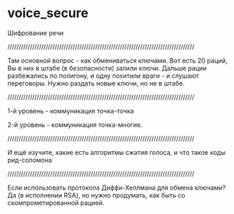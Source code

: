 # voice_secure
Шифрование речи

///////////////////////////////////////////////////////////////////////////////////

Там основной вопрос - как обмениваться ключами. 
Вот есть 20 раций, Вы в них в штабе (в безопасности) залили ключи. 
Дальше рации разбежались по полигону, и одну похитили враги - и слушают переговоры. 
Нужно раздать новые ключи, но не в штабе.

///////////////////////////////////////////////////////////////////////////////////

1-й уровень - коммуникация точка-точка

2-й уровень - коммуникация точка-многие.

///////////////////////////////////////////////////////////////////////////////////

И ещё изучите, какие есть алгоритмы сжатия голоса, и что такое коды рид-соломона

///////////////////////////////////////////////////////////////////////////////////

Если использовать протокола Диффи-Хеллмана для обмена ключами?
Да (в исполнении RSA), но нужно продумать, как быть со скомпрометированной рацией.

